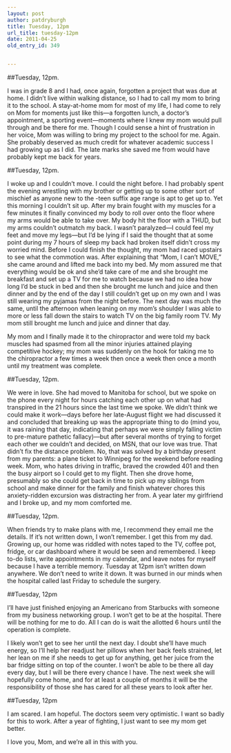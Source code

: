 ```yaml
---
layout: post
author: patdryburgh
title: Tuesday, 12pm
url_title: tuesday-12pm
date: 2011-04-25
old_entry_id: 349


---
```


##Tuesday, 12pm.

I was in grade 8 and I had, once again, forgotten a project that was due at home. I didn’t live within walking distance, so I had to call my mom to bring it to the school. A stay-at-home mom for most of my life, I had come to rely on Mom for moments just like this—a forgotten lunch, a doctor’s appointment, a sporting event—moments where I knew my mom would pull through and be there for me. Though I could sense a hint of frustration in her voice, Mom was willing to bring my project to the school for me. Again. She probably deserved as much credit for whatever academic success I had growing up as I did. The late marks she saved me from would have probably kept me back for years.

##Tuesday, 12pm.

I woke up and I couldn’t move. I could the night before. I had probably spent the evening wrestling with my brother or getting up to some other sort of mischief as anyone new to the -teen suffix age range is apt to get up to. Yet this morning I couldn’t sit up. After my brain fought with my muscles for a few minutes it finally convinced my body to roll over onto the floor where my arms would be able to take over. My body hit the floor with a THUD, but my arms couldn’t outmatch my back. I wasn’t paralyzed—I could feel my feet and move my legs—but I’d be lying if I said the thought that at some point during my 7 hours of sleep my back had broken itself didn’t cross my worried mind. Before I could finish the thought, my mom had raced upstairs to see what the commotion was. After explaining that “Mom, I can’t MOVE,” she came around and lifted me back into my bed. My mom assured me that everything would be ok and she’d take care of me and she brought me breakfast and set up a TV for me to watch because we had no idea how long I’d be stuck in bed and then she brought me lunch and juice and then dinner and by the end of the day I still couldn’t get up on my own and I was still wearing my pyjamas from the night before. The next day was much the same, until the afternoon when leaning on my mom’s shoulder I was able to more or less fall down the stairs to watch TV on the big family room TV. My mom still brought me lunch and juice and dinner that day.

My mom and I finally made it to the chiropractor and were told my back muscles had spasmed from all the minor injuries attained playing competitive hockey; my mom was suddenly on the hook for taking me to the chiropractor a few times a week then once a week then once a month until my treatment was complete.

##Tuesday, 12pm.

We were in love. She had moved to Manitoba for school, but we spoke on the phone every night for hours catching each other up on what had transpired in the 21 hours since the last time we spoke. We didn’t think we could make it work—days before her late-August flight we had discussed it and concluded that breaking up was the appropriate thing to do (mind you, it was raining that day, indicating that perhaps we were simply falling victim to pre-mature pathetic fallacy)—but after several months of trying to forget each other we couldn’t and decided, on MSN, that our love was true. That didn’t fix the distance problem. No, that was solved by a birthday present from my parents: a plane ticket to Winnipeg for the weekend before reading week. Mom, who hates driving in traffic, braved the crowded 401 and then the busy airport so I could get to my flight. Then she drove home, presumably so she could get back in time to pick up my siblings from school and make dinner for the family and finish whatever chores this anxiety-ridden excursion was distracting her from. A year later my girlfriend and I broke up, and my mom comforted me.

##Tuesday, 12pm.

When friends try to make plans with me, I recommend they email me the details. If it’s not written down, I won’t remember. I get this from my dad. Growing up, our home was riddled with notes taped to the TV, coffee pot, fridge, or car dashboard where it would be seen and remembered. I keep to-do lists, write appointments in my calendar, and leave notes for myself because I have a terrible memory. Tuesday at 12pm isn’t written down anywhere. We don’t need to write it down. It was burned in our minds when the hospital called last Friday to schedule the surgery.

##Tuesday, 12pm

I’ll have just finished enjoying an Americano from Starbucks with someone from my business networking group. I won’t get to be at the hospital. There will be nothing for me to do. All I can do is wait the allotted 6 hours until the operation is complete.

I likely won’t get to see her until the next day. I doubt she’ll have much energy, so I’ll help her readjust her pillows when her back feels strained, let her lean on me if she needs to get up for anything, get her juice from the bar fridge sitting on top of the counter. I won’t be able to be there all day every day, but I will be there every chance I have. The next week she will hopefully come home, and for at least a couple of months it will be the responsibility of those she has cared for all these years to look after her.

##Tuesday, 12pm

I am scared. I am hopeful. The doctors seem very optimistic. I want so badly for this to work. After a year of fighting, I just want to see my mom get better.

I love you, Mom, and we’re all in this with you.